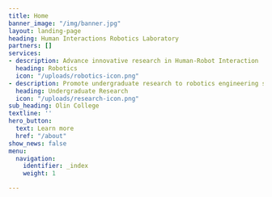 ```yaml
---
title: Home
banner_image: "/img/banner.jpg"
layout: landing-page
heading: Human Interactions Robotics Laboratory
partners: []
services:
- description: Advance innovative research in Human-Robot Interaction
  heading: Robotics
  icon: "/uploads/robotics-icon.png"
- description: Promote undergraduate research to robotics engineering students
  heading: Undergraduate Research
  icon: "/uploads/research-icon.png"
sub_heading: Olin College
textline: ''
hero_button:
  text: Learn more
  href: "/about"
show_news: false
menu:
  navigation:
    identifier: _index
    weight: 1

---
```

